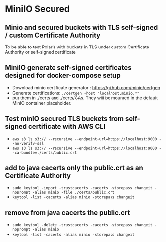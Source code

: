 <!--
  Licensed to the Apache Software Foundation (ASF) under one
  or more contributor license agreements.  See the NOTICE file
  distributed with this work for additional information
  regarding copyright ownership.  The ASF licenses this file
  to you under the Apache License, Version 2.0 (the
  "License"); you may not use this file except in compliance
  with the License.  You may obtain a copy of the License at
 
   http://www.apache.org/licenses/LICENSE-2.0
 
  Unless required by applicable law or agreed to in writing,
  software distributed under the License is distributed on an
  "AS IS" BASIS, WITHOUT WARRANTIES OR CONDITIONS OF ANY
  KIND, either express or implied.  See the License for the
  specific language governing permissions and limitations
  under the License.
-->

# MiniIO Secured
## Minio and secured buckets with TLS self-signed / custom Certificate Authority

To be able to test Polaris with buckets in TLS under custom Certificate Authority or self-signed certificate

## MiniIO generate self-signed certificates designed for docker-compose setup

- Download minio certificate generator : https://github.com/minio/certgen
- Generate certifications: ```./certgen -host "localhost,minio,*"```
- put them in ./certs and ./certs/CAs. They will be mounted in the default MinIO container placeholder.

## Test minIO secured TLS buckets from self-signed certificate with AWS CLI 
- ```aws s3 ls s3:// --recursive --endpoint-url=https://localhost:9000 --no-verify-ssl```
- ```aws s3 ls s3:// --recursive --endpoint-url=https://localhost:9000 --ca-bundle=./certs/public.crt```

## add to java cacerts only the public.crt as an Certificate Authority
- ```sudo keytool -import -trustcacerts -cacerts -storepass changeit -noprompt -alias minio -file ./certs/public.crt```
- ```keytool -list -cacerts -alias minio -storepass changeit```

## remove from java cacerts the public.crt
- ```sudo keytool -delete -trustcacerts -cacerts -storepass changeit -noprompt -alias minio```
- ```keytool -list -cacerts -alias minio -storepass changeit```
